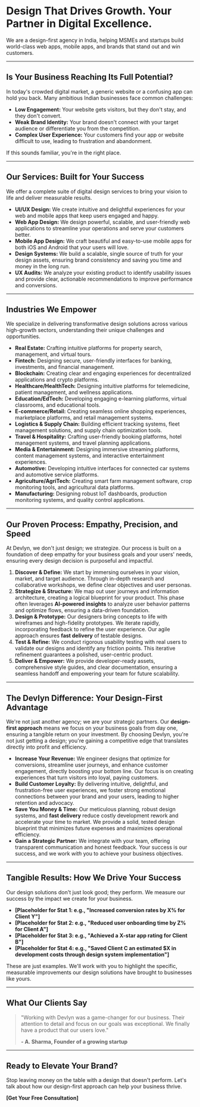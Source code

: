 # Design That Drives Growth. Your Partner in Digital Excellence.

We are a design-first agency in India, helping MSMEs and startups build world-class web apps, mobile apps, and brands that stand out and win customers.

---

## Is Your Business Reaching Its Full Potential?

In today's crowded digital market, a generic website or a confusing app can hold you back. Many ambitious Indian businesses face common challenges:

- **Low Engagement:** Your website gets visitors, but they don't stay, and they don't convert.
- **Weak Brand Identity:** Your brand doesn't connect with your target audience or differentiate you from the competition.
- **Complex User Experience:** Your customers find your app or website difficult to use, leading to frustration and abandonment.

If this sounds familiar, you're in the right place.

---

## Our Services: Built for Your Success

We offer a complete suite of digital design services to bring your vision to life and deliver measurable results.

*   **UI/UX Design:** We create intuitive and delightful experiences for your web and mobile apps that keep users engaged and happy.
*   **Web App Design:** We design powerful, scalable, and user-friendly web applications to streamline your operations and serve your customers better.
*   **Mobile App Design:** We craft beautiful and easy-to-use mobile apps for both iOS and Android that your users will love.
*   **Design Systems:** We build a scalable, single source of truth for your design assets, ensuring brand consistency and saving you time and money in the long run.
*   **UX Audits:** We analyze your existing product to identify usability issues and provide clear, actionable recommendations to improve performance and conversions.

---

## Industries We Empower

We specialize in delivering transformative design solutions across various high-growth sectors, understanding their unique challenges and opportunities.

*   **Real Estate:** Crafting intuitive platforms for property search, management, and virtual tours.
*   **Fintech:** Designing secure, user-friendly interfaces for banking, investments, and financial management.
*   **Blockchain:** Creating clear and engaging experiences for decentralized applications and crypto platforms.
*   **Healthcare/HealthTech:** Designing intuitive platforms for telemedicine, patient management, and wellness applications.
*   **Education/EdTech:** Developing engaging e-learning platforms, virtual classrooms, and educational tools.
*   **E-commerce/Retail:** Creating seamless online shopping experiences, marketplace platforms, and retail management systems.
*   **Logistics & Supply Chain:** Building efficient tracking systems, fleet management solutions, and supply chain optimization tools.
*   **Travel & Hospitality:** Crafting user-friendly booking platforms, hotel management systems, and travel planning applications.
*   **Media & Entertainment:** Designing immersive streaming platforms, content management systems, and interactive entertainment experiences.
*   **Automotive:** Developing intuitive interfaces for connected car systems and automotive service platforms.
*   **Agriculture/AgriTech:** Creating smart farm management software, crop monitoring tools, and agricultural data platforms.
*   **Manufacturing:** Designing robust IoT dashboards, production monitoring systems, and quality control applications.

---

## Our Proven Process: Empathy, Precision, and Speed

At Devlyn, we don't just design; we strategize. Our process is built on a foundation of deep empathy for your business goals and your users' needs, ensuring every design decision is purposeful and impactful.

1.  **Discover & Define:** We start by immersing ourselves in your vision, market, and target audience. Through in-depth research and collaborative workshops, we define clear objectives and user personas.
2.  **Strategize & Structure:** We map out user journeys and information architecture, creating a logical blueprint for your product. This phase often leverages **AI-powered insights** to analyze user behavior patterns and optimize flows, ensuring a data-driven foundation.
3.  **Design & Prototype:** Our designers bring concepts to life with wireframes and high-fidelity prototypes. We iterate rapidly, incorporating feedback to refine the user experience. Our agile approach ensures **fast delivery** of testable designs.
4.  **Test & Refine:** We conduct rigorous usability testing with real users to validate our designs and identify any friction points. This iterative refinement guarantees a polished, user-centric product.
5.  **Deliver & Empower:** We provide developer-ready assets, comprehensive style guides, and clear documentation, ensuring a seamless handoff and empowering your team for future scalability.

---

## The Devlyn Difference: Your Design-First Advantage

We're not just another agency; we are your strategic partners. Our **design-first approach** means we focus on your business goals from day one, ensuring a tangible return on your investment. By choosing Devlyn, you're not just getting a design; you're gaining a competitive edge that translates directly into profit and efficiency.

-   **Increase Your Revenue:** We engineer designs that optimize for conversions, streamline user journeys, and enhance customer engagement, directly boosting your bottom line. Our focus is on creating experiences that turn visitors into loyal, paying customers.
-   **Build Customer Loyalty:** By delivering intuitive, delightful, and frustration-free user experiences, we foster strong emotional connections between your brand and your users, leading to higher retention and advocacy.
-   **Save You Money & Time:** Our meticulous planning, robust design systems, and **fast delivery** reduce costly development rework and accelerate your time to market. We provide a solid, tested design blueprint that minimizes future expenses and maximizes operational efficiency.
-   **Gain a Strategic Partner:** We integrate with your team, offering transparent communication and honest feedback. Your success is our success, and we work *with* you to achieve your business objectives.

---

## Tangible Results: How We Drive Your Success

Our design solutions don't just look good; they perform. We measure our success by the impact we create for your business.

*   **[Placeholder for Stat 1: e.g., "Increased conversion rates by X% for Client Y"]**
*   **[Placeholder for Stat 2: e.g., "Reduced user onboarding time by Z% for Client A"]**
*   **[Placeholder for Stat 3: e.g., "Achieved a X-star app rating for Client B"]**
*   **[Placeholder for Stat 4: e.g., "Saved Client C an estimated $X in development costs through design system implementation"]**

These are just examples. We'll work with you to highlight the specific, measurable improvements our design solutions have brought to businesses like yours.

---

## What Our Clients Say

> "Working with Devlyn was a game-changer for our business. Their attention to detail and focus on our goals was exceptional. We finally have a product that our users love."
>
> **- A. Sharma, Founder of a growing startup**

---

## Ready to Elevate Your Brand?

Stop leaving money on the table with a design that doesn't perform. Let's talk about how our design-first approach can help your business thrive.

**[Get Your Free Consultation]**
